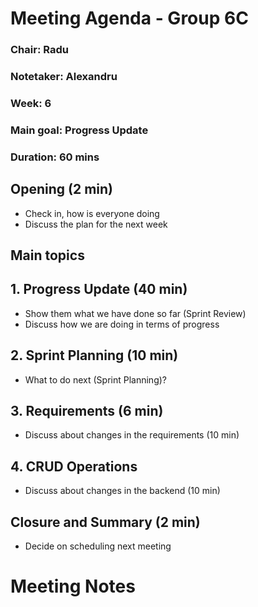 # Meeting Agenda - Group 6C

### Chair: Radu

### Notetaker: Alexandru

### Week: 6

### Main goal: Progress Update

### Duration: 60 mins

## **Opening** (2 min)

- Check in, how is everyone doing
- Discuss the plan for the next week

## **Main topics**

## 1. Progress Update (40 min)

- Show them what we have done so far (Sprint Review)
- Discuss how we are doing in terms of progress

## 2. Sprint Planning (10 min)

- What to do next (Sprint Planning)?

## 3. Requirements (6 min)

- Discuss about changes in the requirements (10 min)

## 4. CRUD Operations

- Discuss about changes in the backend (10 min)

## **Closure and Summary** (2 min)

- Decide on scheduling next meeting

# Meeting Notes

